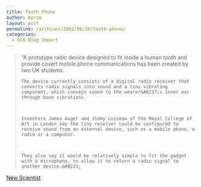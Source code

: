 ```yaml
---
title: Tooth Phone
author: Kerim
layout: post
permalink: /archives/2002/06/20/tooth-phone/
categories:
  - Old Blog Import
---
```


>   &#8220;A prototype radio device designed to fit inside a human tooth and provide covert mobile phone communications has been created by two UK students. 
>   
>   
>     The device currently consists of a digital radio receiver that converts radio signals into sound and a tiny vibrating component, which conveys sound to the wearer&#8217;s inner ear through bone vibrations.
>   
>   
>   
>     Inventors James Auger and Jimmy Loizeau of the Royal College of Art in London say the tiny receiver could be configured to receive sound from an external device, such as a mobile phone, a radio or a computer.
>   
>   
>   
>     They also say it would be relatively simple to fit the gadget with a microphone, to allow it to return a radio signal to another device.&#8221;
>   


<a href="http://www.newscientist.com/news/news.jsp?id=ns99992436" onclick="_gaq.push(['_trackEvent', 'outbound-article', 'http://www.newscientist.com/news/news.jsp?id=ns99992436', 'New Scientist']);" >New Scientist</a>

